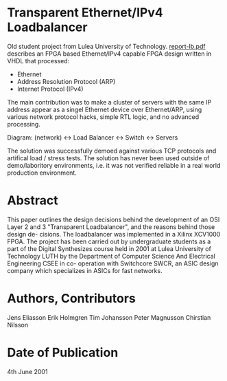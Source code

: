 # Transparent Ethernet/IPv4 Loadbalancer
Old student project from Lulea University of Technology.
[report-lb.pdf](report-lb.pdf) describes an FPGA based Ethernet/IPv4 capable
FPGA design written in VHDL that processed:
 - Ethernet
 - Address Resolution Protocol (ARP)
 - Internet Protocol (IPv4)

The main contribution was to make a cluster of servers with the same IP address
appear as a singel Ethernet device over Ethernet/ARP, using various network
protocol hacks, simple RTL logic, and no advanced processing.

Diagram:
(network) <-> Load Balancer <-> Switch <-> Servers

The solution was successfully demoed against various TCP protocols and
artifical load / stress tests.  The solution has never been used outside of
demo/laboritory environments, i.e. it was not verified reliable in a real world
production environment.

# Abstract
This paper outlines the design decisions behind the development of an OSI Layer 
2 and 3 "Transparent Loadbalancer", and the reasons behind those design de- 
cisions. The loadbalancer was implemented in a Xilinx XCV1000 FPGA. The 
project has been carried out by undergraduate students as a part of the Digital 
Synthesizes course held in 2001 at Lulea University of Technology LUTH by 
the Department of Computer Science And Electrical Engineering CSEE in co- 
operation with Switchcore SWCR, an ASIC design company which specializes 
in ASICs for fast networks.

# Authors, Contributors
Jens Eliasson
Erik Holmgren
Tim Johansson
Peter Magnusson
Chirstian Nilsson

# Date of Publication 
4th June 2001


